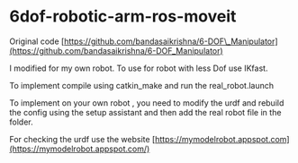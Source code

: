 # 6dof-robotic-arm-ros-moveit

Original code [https://github.com/bandasaikrishna/6-DOF\_Manipulator](https://github.com/bandasaikrishna/6-DOF_Manipulator)

I modified for my own robot. To use for robot with less Dof use IKfast.

To implement compile using catkin\_make and run the real\_robot.launch

To implement on your own robot , you need to modify the urdf and rebuild the config using the setup assistant and then add the real robot file in the folder.

For checking the urdf use the website [https://mymodelrobot.appspot.com](https://mymodelrobot.appspot.com/)
